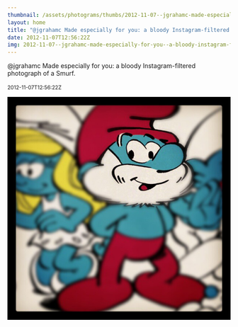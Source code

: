 ```yaml
---
thumbnail: /assets/photograms/thumbs/2012-11-07--jgrahamc-made-especially-for-you--a-bloody-instagram-filtered-photograph-of-a-smurf-.jpg
layout: home
title: "@jgrahamc Made especially for you: a bloody Instagram-filtered photograph of a Smurf."
date: 2012-11-07T12:56:22Z
img: 2012-11-07--jgrahamc-made-especially-for-you--a-bloody-instagram-filtered-photograph-of-a-smurf-.jpg
---
```


@jgrahamc Made especially for you: a bloody Instagram-filtered photograph of a Smurf.

<small>2012-11-07T12:56:22Z</small>

![@jgrahamc Made especially for you: a bloody Instagram-filtered photograph of a Smurf.](2012-11-07--jgrahamc-made-especially-for-you--a-bloody-instagram-filtered-photograph-of-a-smurf-.jpg)
